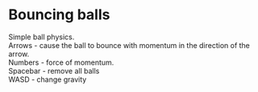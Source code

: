 # Bouncing balls
Simple ball physics.\
Arrows - cause the ball to bounce with momentum in the direction of the arrow.\
Numbers - force of momentum.\
Spacebar - remove all balls\
WASD - change gravity

